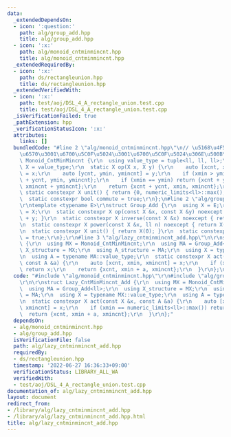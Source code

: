 ```yaml
---
data:
  _extendedDependsOn:
  - icon: ':question:'
    path: alg/group_add.hpp
    title: alg/group_add.hpp
  - icon: ':x:'
    path: alg/monoid_cntminmincnt.hpp
    title: alg/monoid_cntminmincnt.hpp
  _extendedRequiredBy:
  - icon: ':x:'
    path: ds/rectangleunion.hpp
    title: ds/rectangleunion.hpp
  _extendedVerifiedWith:
  - icon: ':x:'
    path: test/aoj/DSL_4_A_rectangle_union.test.cpp
    title: test/aoj/DSL_4_A_rectangle_union.test.cpp
  _isVerificationFailed: true
  _pathExtension: hpp
  _verificationStatusIcon: ':x:'
  attributes:
    links: []
  bundledCode: "#line 2 \"alg/monoid_cntminmincnt.hpp\"\n// \u5168\u4F53\u306E\u500B\
    \u6570\u3001\u6700\u5C0F\u5024\u3001\u6700\u5C0F\u5024\u306E\u500B\u6570\r\nstruct\
    \ Monoid_CntMinMincnt {\r\n  using value_type = tuple<ll, ll, ll>;\r\n  using\
    \ X = value_type;\r\n  static X op(X x, X y) {\r\n    auto [xcnt, xmin, xmincnt]\
    \ = x;\r\n    auto [ycnt, ymin, ymincnt] = y;\r\n    if (xmin > ymin) return {xcnt\
    \ + ycnt, ymin, ymincnt};\r\n    if (xmin == ymin) return {xcnt + ycnt, xmin,\
    \ xmincnt + ymincnt};\r\n    return {xcnt + ycnt, xmin, xmincnt};\r\n  }\r\n \
    \ static constexpr X unit() { return {0, numeric_limits<ll>::max(), 0}; }\r\n\
    \  static constexpr bool commute = true;\r\n};\n#line 2 \"alg/group_add.hpp\"\n\
    \r\ntemplate <typename E>\r\nstruct Group_Add {\r\n  using X = E;\r\n  using value_type\
    \ = X;\r\n  static constexpr X op(const X &x, const X &y) noexcept { return x\
    \ + y; }\r\n  static constexpr X inverse(const X &x) noexcept { return -x; }\r\
    \n  static constexpr X power(const X &x, ll n) noexcept { return X(n) * x; }\r\
    \n  static constexpr X unit() { return X(0); }\r\n  static constexpr bool commute\
    \ = true;\r\n};\r\n#line 3 \"alg/lazy_cntminmincnt_add.hpp\"\n\r\nstruct Lazy_CntMinMincnt_Add\
    \ {\r\n  using MX = Monoid_CntMinMincnt;\r\n  using MA = Group_Add<ll>;\r\n  using\
    \ X_structure = MX;\r\n  using A_structure = MA;\r\n  using X = typename MX::value_type;\r\
    \n  using A = typename MA::value_type;\r\n  static constexpr X act(const X &x,\
    \ const A &a) {\r\n    auto [xcnt, xmin, xmincnt] = x;\r\n    if (xmin == numeric_limits<ll>::max())\
    \ return x;\r\n    return {xcnt, xmin + a, xmincnt};\r\n  }\r\n};\n"
  code: "#include \"alg/monoid_cntminmincnt.hpp\"\r\n#include \"alg/group_add.hpp\"\
    \r\n\r\nstruct Lazy_CntMinMincnt_Add {\r\n  using MX = Monoid_CntMinMincnt;\r\n\
    \  using MA = Group_Add<ll>;\r\n  using X_structure = MX;\r\n  using A_structure\
    \ = MA;\r\n  using X = typename MX::value_type;\r\n  using A = typename MA::value_type;\r\
    \n  static constexpr X act(const X &x, const A &a) {\r\n    auto [xcnt, xmin,\
    \ xmincnt] = x;\r\n    if (xmin == numeric_limits<ll>::max()) return x;\r\n  \
    \  return {xcnt, xmin + a, xmincnt};\r\n  }\r\n};"
  dependsOn:
  - alg/monoid_cntminmincnt.hpp
  - alg/group_add.hpp
  isVerificationFile: false
  path: alg/lazy_cntminmincnt_add.hpp
  requiredBy:
  - ds/rectangleunion.hpp
  timestamp: '2022-06-27 16:36:33+09:00'
  verificationStatus: LIBRARY_ALL_WA
  verifiedWith:
  - test/aoj/DSL_4_A_rectangle_union.test.cpp
documentation_of: alg/lazy_cntminmincnt_add.hpp
layout: document
redirect_from:
- /library/alg/lazy_cntminmincnt_add.hpp
- /library/alg/lazy_cntminmincnt_add.hpp.html
title: alg/lazy_cntminmincnt_add.hpp
---
```

